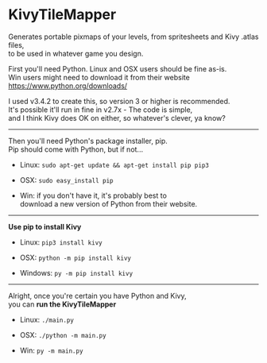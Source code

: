 # KivyTileMapper
Generates portable pixmaps of your levels, from spritesheets and Kivy .atlas files,  
to be used in whatever game you design.  

First you'll need Python.  Linux and OSX users should be fine as-is.  
Win users might need to download it from their website  
https://www.python.org/downloads/

I used v3.4.2 to create this, so version 3 or higher is recommended.  
It's possible it'll run in fine in v2.7x - The code is simple,  
and I think Kivy does OK on either, so whatever's clever, ya know?  

------
Then you'll need Python's package installer, pip.  
Pip should come with Python, but if not...  

- Linux:
`sudo apt-get update && apt-get install pip pip3`

- OSX:
`sudo easy_install pip`

- Win:
if you don't have it, it's probably best to  
download a new version of Python from their website.  

------
**Use pip to install Kivy**  

- Linux:
`pip3 install kivy`

- OSX:
`python -m pip install kivy`

- Windows:
`py -m pip install kivy`

------
Alright, once you're certain you have Python and Kivy,  
you can **run the KivyTileMapper**  

- Linux:
`./main.py`

- OSX:
`./python -m main.py`

- Win:
`py -m main.py`
